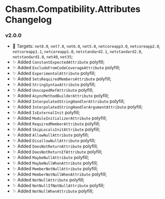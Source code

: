 # Chasm.Compatibility.Attributes Changelog

### v2.0.0
- 🧩 Targets: `net8.0`, `net7.0`, `net6.0`, `net5.0`, `netcoreapp3.0`, `netcoreapp2.0`, `netcoreapp1.1`, `netcoreapp1.0`, `netstandard2.1`, `netstandard2.0`, `netstandard1.0`, `net40`, `net35`;
- ✨ Added `ConstantExpectedAttribute` polyfill;
- ✨ Added `ExcludeFromCodeCoverageAttribute` polyfill;
- ✨ Added `ExperimentalAttribute` polyfill;
- ✨ Added `SetsRequiredMembersAttribute` polyfill;
- ✨ Added `StringSyntaxAttribute` polyfill;
- ✨ Added `UnscopedRefAttribute` polyfill;
- ✨ Added `AsyncMethodBuilderAttribute` polyfill;
- ✨ Added `InterpolatedStringHandlerAttribute` polyfill;
- ✨ Added `InterpolatedStringHandlerArgumentAttribute` polyfill;
- ✨ Added `IsExternalInit` polyfill;
- ✨ Added `ModuleInitializerAttribute` polyfill;
- ✨ Added `RequiredMemberAttribute` polyfill;
- ✨ Added `SkipLocalsInitAttribute` polyfill;
- ✨ Added `AllowNullAttribute` polyfill;
- ✨ Added `DisallowNullAttribute` polyfill;
- ✨ Added `DoesNotReturnAttribute` polyfill;
- ✨ Added `DoesNotReturnIfAttribute` polyfill;
- ✨ Added `MaybeNullAttribute` polyfill;
- ✨ Added `MaybeNullWhenAttribute` polyfill;
- ✨ Added `MemberNotNullAttribute` polyfill;
- ✨ Added `MemberNotNullWhenAttribute` polyfill;
- ✨ Added `NotNullAttribute` polyfill;
- ✨ Added `NotNullIfNotNullAttribute` polyfill;
- ✨ Added `NotNullWhenAttribute` polyfill;
